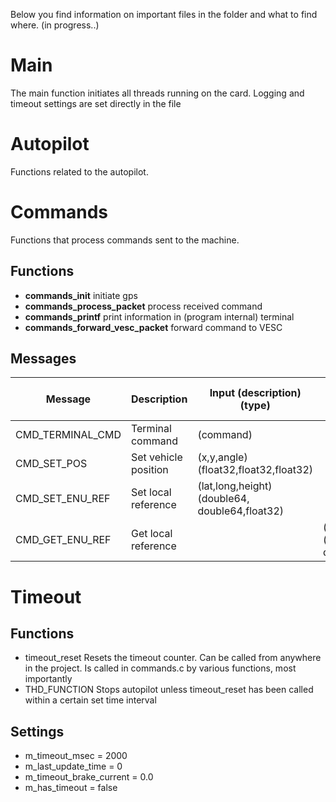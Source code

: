 Below you find information on important files in the folder and what to find where. (in progress..)

# Main

The main function initiates all threads running on the card. Logging and timeout settings are set directly in the file


# Autopilot

Functions related to the autopilot. 

# Commands

Functions that process commands sent to the machine.

## Functions

- **commands_init**                 initiate gps
- **commands_process_packet**       process received command
- **commands_printf**               print information in (program internal) terminal
- **commands_forward_vesc_packet**  forward command to VESC

## Messages

| Message   | Description   |   Input (description) (type) | Output (description) (type) |
|--------|---------|---------|---------|
| CMD_TERMINAL_CMD | Terminal command  |  (command) |  |
| CMD_SET_POS | Set vehicle position | (x,y,angle) (float32,float32,float32) |  |
| CMD_SET_ENU_REF | Set local reference | (lat,long,height) (double64, double64,float32) |
| CMD_GET_ENU_REF | Get local reference |   | (lat,long,height) (double64, double64,float32) |


# Timeout

## Functions
- timeout_reset      Resets the timeout counter. Can be called from anywhere in the project. Is called in commands.c by various functions, most importantly 
- THD_FUNCTION       Stops autopilot unless timeout_reset has been called within a certain set time interval 

## Settings

- m_timeout_msec = 2000
- m_last_update_time = 0
- m_timeout_brake_current = 0.0
- m_has_timeout = false

